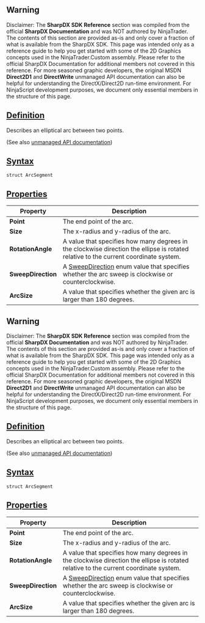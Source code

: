 ## Warning

Disclaimer: The **SharpDX SDK Reference** section was compiled from the official **SharpDX Documentation** and was NOT authored by NinjaTrader. The contents of this section are provided as-is and only cover a fraction of what is available from the SharpDX SDK. This page was intended only as a reference guide to help you get started with some of the 2D Graphics concepts used in the NinjaTrader.Custom assembly. Please refer to the official SharpDX Documentation for additional members not covered in this reference. For more seasoned graphic developers, the original MSDN **Direct2D1** and **DirectWrite** unmanaged API documentation can also be helpful for understanding the DirectX/Direct2D run-time environment. For NinjaScript development purposes, we document only essential members in the structure of this page.

## [Definition](https://developer.ninjatrader.com/docs/desktop/sharpdx_direct2d1_arcsegment\#definition)

Describes an elliptical arc between two points.

(See also [unmanaged API documentation](http://msdn.microsoft.com/en-us/library/dd368065.aspx))

## [Syntax](https://developer.ninjatrader.com/docs/desktop/sharpdx_direct2d1_arcsegment\#syntax)

`struct ArcSegment`

## [Properties](https://developer.ninjatrader.com/docs/desktop/sharpdx_direct2d1_arcsegment\#properties)

| Property | Description |
| --- | --- |
| **Point** | The end point of the arc. |
| **Size** | The x-radius and y-radius of the arc. |
| **RotationAngle** | A value that specifies how many degrees in the clockwise direction the ellipse is rotated relative to the current coordinate system. |
| **SweepDirection** | A [SweepDirection](https://developer.ninjatrader.com/docs/desktop/sharpdx_direct2d1_sweepdirection) enum value that specifies whether the arc sweep is clockwise or counterclockwise. |
| **ArcSize** | A value that specifies whether the given arc is larger than 180 degrees. |

## Warning

Disclaimer: The **SharpDX SDK Reference** section was compiled from the official **SharpDX Documentation** and was NOT authored by NinjaTrader. The contents of this section are provided as-is and only cover a fraction of what is available from the SharpDX SDK. This page was intended only as a reference guide to help you get started with some of the 2D Graphics concepts used in the NinjaTrader.Custom assembly. Please refer to the official SharpDX Documentation for additional members not covered in this reference. For more seasoned graphic developers, the original MSDN **Direct2D1** and **DirectWrite** unmanaged API documentation can also be helpful for understanding the DirectX/Direct2D run-time environment. For NinjaScript development purposes, we document only essential members in the structure of this page.

## [Definition](https://developer.ninjatrader.com/docs/desktop/sharpdx_direct2d1_arcsegment\#definition)

Describes an elliptical arc between two points.

(See also [unmanaged API documentation](http://msdn.microsoft.com/en-us/library/dd368065.aspx))

## [Syntax](https://developer.ninjatrader.com/docs/desktop/sharpdx_direct2d1_arcsegment\#syntax)

`struct ArcSegment`

## [Properties](https://developer.ninjatrader.com/docs/desktop/sharpdx_direct2d1_arcsegment\#properties)

| Property | Description |
| --- | --- |
| **Point** | The end point of the arc. |
| **Size** | The x-radius and y-radius of the arc. |
| **RotationAngle** | A value that specifies how many degrees in the clockwise direction the ellipse is rotated relative to the current coordinate system. |
| **SweepDirection** | A [SweepDirection](https://developer.ninjatrader.com/docs/desktop/sharpdx_direct2d1_sweepdirection) enum value that specifies whether the arc sweep is clockwise or counterclockwise. |
| **ArcSize** | A value that specifies whether the given arc is larger than 180 degrees. |